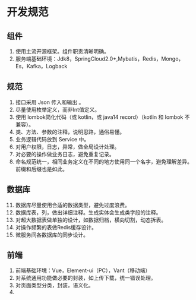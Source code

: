 # 开发规范

## 组件
1. 使用主流开源框架。组件职责清晰明确。
2. 服务端基础环境：Jdk8，SpringCloud2.0+,Mybatis，Redis，Mongo，Es，Kafka，Logback


## 规范

1. 接口采用 Json 传入和输出 。
5. 尽量使用枚举定义，而非Int值定义。
5. 使用 lombok简化代码（或 kotlin，或 java14 record）（kotlin 和 lombok 不兼容）。
6. 类、方法、参数的注释，说明思路，通俗易懂。
7. 业务逻辑代码放到 Service 中。
8. 对用户权限，日志，异常，做全局设计处理。
9. 对必要的操作做业务日志，避免重复记录。
10. 命名规范统一，相同业务定义在不同的地方使用同一个名字，避免理解差异。前缀和后缀也是如此。



## 数据库
11. 数据库尽量使用合适的数据类型，避免过度浪费。
12. 数据库表，列，做出详细注释。生成实体会生成类字段的注释。
13. 对超大数据表做单独的设计，如数据归档，横向切割，动态拆表。
14. 对操作频繁的表做Redis缓存设计。
15. 微服务间各数据库的同步设计。

## 前端
1. 前端基础环境：Vue，Element-ui（PC），Vant（移动端）
2. 对系统通用功能做必要的封装，如上传下载，统一错误处理。
3. 对页面类型分类，封装，语义化。
4. 